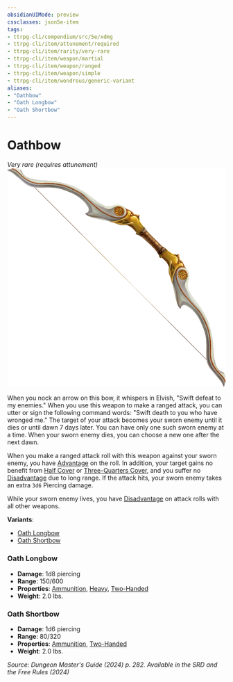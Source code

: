 ```yaml
---
obsidianUIMode: preview
cssclasses: json5e-item
tags:
- ttrpg-cli/compendium/src/5e/xdmg
- ttrpg-cli/item/attunement/required
- ttrpg-cli/item/rarity/very-rare
- ttrpg-cli/item/weapon/martial
- ttrpg-cli/item/weapon/ranged
- ttrpg-cli/item/weapon/simple
- ttrpg-cli/item/wondrous/generic-variant
aliases: 
- "Oathbow"
- "Oath Longbow"
- "Oath Shortbow"
---
```

# Oathbow
*Very rare (requires attunement)*  
![](Інструменти%20ДМ/CLI/items/img/oathbow.webp#right)


When you nock an arrow on this bow, it whispers in Elvish, "Swift defeat to my enemies." When you use this weapon to make a ranged attack, you can utter or sign the following command words: "Swift death to you who have wronged me." The target of your attack becomes your sworn enemy until it dies or until dawn 7 days later. You can have only one such sworn enemy at a time. When your sworn enemy dies, you can choose a new one after the next dawn.

When you make a ranged attack roll with this weapon against your sworn enemy, you have [Advantage](Інструменти%20ДМ/CLI/rules/variant-rules/advantage-xphb.md) on the roll. In addition, your target gains no benefit from [Half Cover](Інструменти%20ДМ/CLI/rules/variant-rules/cover-xphb.md) or [Three-Quarters Cover](Інструменти%20ДМ/CLI/rules/variant-rules/cover-xphb.md), and you suffer no [Disadvantage](Інструменти%20ДМ/CLI/rules/variant-rules/disadvantage-xphb.md) due to long range. If the attack hits, your sworn enemy takes an extra `3d6` Piercing damage.

While your sworn enemy lives, you have [Disadvantage](Інструменти%20ДМ/CLI/rules/variant-rules/disadvantage-xphb.md) on attack rolls with all other weapons.

**Variants**:
- [Oath Longbow](#Oath%20Longbow)
- [Oath Shortbow](#Oath%20Shortbow)

### Oath Longbow

- **Damage**: 1d8 piercing
- **Range**: 150/600
- **Properties**: [Ammunition](Інструменти%20ДМ/CLI/rules/item-properties.md#Ammunition), [Heavy](Інструменти%20ДМ/CLI/rules/item-properties.md#Heavy), [Two-Handed](Інструменти%20ДМ/CLI/rules/item-properties.md#Two-Handed)
- **Weight**: 2.0 lbs.

### Oath Shortbow

- **Damage**: 1d6 piercing
- **Range**: 80/320
- **Properties**: [Ammunition](Інструменти%20ДМ/CLI/rules/item-properties.md#Ammunition), [Two-Handed](Інструменти%20ДМ/CLI/rules/item-properties.md#Two-Handed)
- **Weight**: 2.0 lbs.


*Source: Dungeon Master's Guide (2024) p. 282. Available in the <span title='Systems Reference Document (5.2)'>SRD</span> and the Free Rules (2024)*